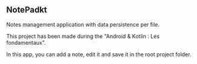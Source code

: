 ## NotePadkt
Notes management application with data persistence per file.

This project has been made during the "Android & Kotlin : Les fondamentaux".

In this app, you can add a note, edit it and save it in the root project folder.


